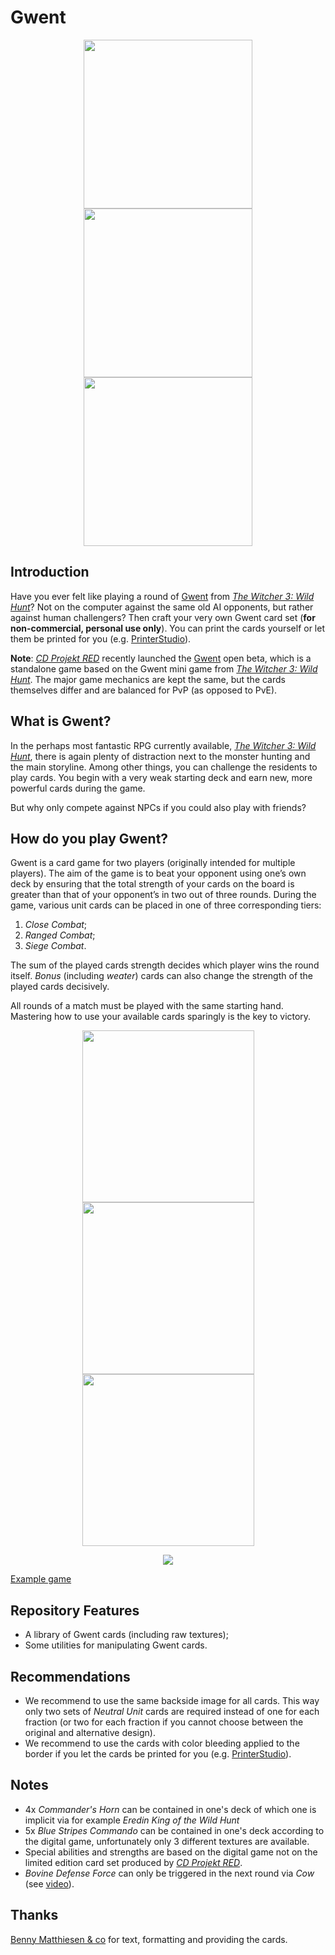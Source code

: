 # Gwent

<p align="center">
<img src="res/Gwent/Neutral%20Units/Geralt%20of%20Rivia%202.png" width="270">
<img src="res/Gwent/Monsters/Vampire%20Katakan.png" width="270">
<img src="res/Gwent/Neutrals/Impenetrable%20Fog%201.png" width="270">
</p>

## Introduction
Have you ever felt like playing a round of [Gwent](http://witcher.wikia.com/wiki/Gwent) from [_The Witcher 3: Wild Hunt_](http://thewitcher.com/en/witcher3)? Not on the computer against the same old AI opponents, but rather against human challengers? Then craft your very own Gwent card set (**for non-commercial, personal use only**). You can print the cards yourself or let them be printed for you (e.g. [PrinterStudio](http://www.printerstudio.com/personalized/bridge-size-custom-cards-blank-cards.html)).

**Note**: [_CD Projekt RED_](http://en.cdprojektred.com/) recently launched the [Gwent](https://www.playgwent.com/en/) open beta, which is a standalone game based on the Gwent mini game from [_The Witcher 3: Wild Hunt_](http://thewitcher.com/en/witcher3). The major game mechanics are kept the same, but the cards themselves differ and are balanced for PvP (as opposed to PvE). 

## What is Gwent?
In the perhaps most fantastic RPG currently available, [_The Witcher 3: Wild Hunt_](http://thewitcher.com/en/witcher3), there is again plenty of distraction next to the monster hunting and the main storyline. Among other things, you can challenge the residents to play cards. You begin with a very weak starting deck and earn new, more powerful cards during the game.

But why only compete against NPCs if you could also play with friends?

## How do you play Gwent?
Gwent is a card game for two players (originally intended for multiple players). The aim of the game is to beat your opponent using one’s own deck by ensuring that the total strength of your cards on the board is greater than that of your opponent’s in two out of three rounds. During the game, various unit cards can be placed in one of three corresponding tiers: 
1. _Close Combat_;
2. _Ranged Combat_;
3. _Siege Combat_. 

The sum of the played cards strength decides which player wins the round itself. _Bonus_ (including _weater_) cards can also change the strength of the played cards decisively.

All rounds of a match must be played with the same starting hand. Mastering how to use your available cards sparingly is the key to victory.

<p align="center">
<img src="res/Gwent/Rules/Gwent%20Rules.png" width="275">
<img src="res/Gwent/Rules/Nilfgaardian%20Empire%20Rules%201.png" width="275">
<img src="res/Gwent/Rules/Nilfgaardian%20Empire%20Rules%202.png" width="275">
</p>

<p align="center"><img src="http://www.pcgamesn.com/sites/default/files/Gwent%20Board_1.jpg" ></p>

[Example game](https://www.youtube.com/watch?v=5FZuQ3apfa0)

## Repository Features
* A library of Gwent cards (including raw textures);
* Some utilities for manipulating Gwent cards.

## Recommendations
* We recommend to use the same backside image for all cards. This way only two sets of _Neutral Unit_ cards are required instead of one for each fraction (or two for each fraction if you cannot choose between the original and alternative design).
* We recommend to use the cards with color bleeding applied to the border if you let the cards be printed for you (e.g. [PrinterStudio](http://www.printerstudio.com/personalized/bridge-size-custom-cards-blank-cards.html)).

## Notes
* 4x _Commander's Horn_ can be contained in one's deck of which one is implicit via for example _Eredin King of the Wild Hunt_
* 5x _Blue Stripes Commando_ can be contained in one's deck according to the digital game, unfortunately only 3 different textures are available.
* Special abilities and strengths are based on the digital game not on the limited edition card set produced by [_CD Projekt RED_](http://en.cdprojektred.com/).
* _Bovine Defense Force_ can only be triggered in the next round via _Cow_ (see [video](https://www.youtube.com/watch?v=UKKlnXvIDxs)).

## Thanks
[Benny Matthiesen & co](https://ninjalooter.de/45269/selber-basteln-gwint-kartenset-gwent-playing-cards-deutsch-english/) for text, formatting and providing the cards.
